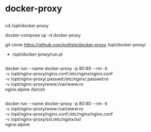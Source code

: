 # docker-proxy
##
cd /opt/docker-proxy

docker-compose up -d docker-proxy

git clone https://github.com/politsin/docker-proxy /opt/docker-proxy/

 * /opt/docker-proxy/run.pl

##
docker run --name docker-proxy -p 80:80 --rm -ti \
           -v /opt/nginx-proxy/nginx.conf:/etc/nginx/nginx.conf \
		   -v /opt/nginx-proxy/.passwd:/etc/nginx/.passwd:ro \
		   -v /opt/nginx-proxy/www:/var/www:ro  \
		   nginx:alpine /bin/sh
##
docker run --name docker-proxy -p 80:80 --rm -ti \
           -v /opt/nginx-proxy/www:/var/www:ro \
		   -v /opt/nginx-proxy/nginx.conf:/etc/nginx/nginx.conf \
		   -v /opt/nginx-proxy/ssl:/etc/nginx/ssl \
		   nginx:alpine 
